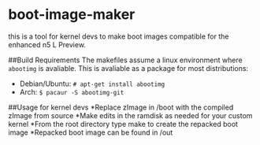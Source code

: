 boot-image-maker
================

this is a tool for kernel devs to make boot images compatible for the enhanced n5 L Preview.

##Build Requirements
The makefiles assume a linux environment where `abootimg` is avaliable. This is avaliable as a package for most distributions:
* Debian/Ubuntu: `# apt-get install abootimg`
* Arch: `$ pacaur -S abootimg-git`

##Usage for kernel devs
*Replace zImage in /boot with the compiled zImage from source
*Make edits in the ramdisk as needed for your custom kernel
*From the root directory type make to create the repacked boot image
*Repacked boot image can be found in /out
